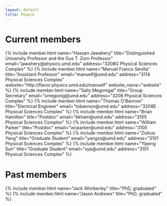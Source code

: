 ```yaml
---
layout: default
title: People
---
```


# Current members
<div class="row">
{% include member.html name="Hassan Jawahery"
                       title="Distinguished University Professor and the Gus T. Zorn Professor"
                       email="jawahery@physics.umd.edu"
                       address="3208G Physical Sciences Complex"
%}
{% include member.html name="Manuel Franco Sevilla"
                       title="Assistant Professor"
                       email="manuelf@umd.edu"
                       address="3114 Physical Sciences Complex"
                       website="http://flavor.physics.umd.edu/manuelf"
                       website_name="website"
%}
{% include member.html name="Sally Megonigal"
                       title="Group Secretary"
                       email="smegonig@umd.edu"
                       address="3208 Physical Sciences Complex"
%}
{% include member.html name="Thomas O'Bannon"
                       title="Electrical Engineer"
                       email="tobannon@umd.edu"
                       address="3208E Physical Sciences Complex"
%}
{% include member.html name="Brian Hamilton"
                       title="Postdoc"
                       email="bkham@umd.edu"
                       address="3105 Physical Sciences Complex"
%}
{% include member.html name="William Parker"
                       title="Postdoc"
                       email="wcparker@umd.edu"
                       address="3105 Physical Sciences Complex"
%}
{% include member.html name="Zishuo Yang"
                       title="Graduate Student"
                       email="yangzs@umd.edu"
                       address="3101 Physical Sciences Complex"
%}
{% include member.html name="Yipeng Sun"
                       title="Graduate Student"
                       email="syp@umd.edu"
                       address="3101 Physical Sciences Complex"
%}
</div>

# Past members
<div class="row">
{% include member.html name="Jack Wimberley"
                       title="PhD, graduated"
%}
{% include member.html name="Jason Andrews"
                       title="PhD, graduated"
%}
</div>
